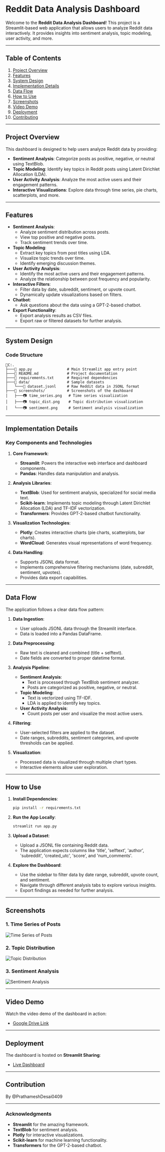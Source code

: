 # **Reddit Data Analysis Dashboard**

Welcome to the **Reddit Data Analysis Dashboard**! This project is a Streamlit-based web application that allows users to analyze Reddit data interactively. It provides insights into sentiment analysis, topic modeling, user activity, and more.

---

## **Table of Contents**

1. [Project Overview](#project-overview)
2. [Features](#features)
3. [System Design](#system-design)
4. [Implementation Details](#implementation-details)
5. [Data Flow](#data-flow)
6. [How to Use](#how-to-use)
7. [Screenshots](#screenshots)
8. [Video Demo](#video-demo)
9. [Deployment](#deployment)
10. [Contributing](#contributing)

---

## **Project Overview**

This dashboard is designed to help users analyze Reddit data by providing:

- **Sentiment Analysis**: Categorize posts as positive, negative, or neutral using TextBlob.
- **Topic Modeling**: Identify key topics in Reddit posts using Latent Dirichlet Allocation (LDA).
- **User Activity Analysis**: Analyze the most active users and their engagement patterns.
- **Interactive Visualizations**: Explore data through time series, pie charts, scatterplots, and more.

---

## **Features**

- **Sentiment Analysis**:
  - Analyze sentiment distribution across posts.
  - View top positive and negative posts.
  - Track sentiment trends over time.
- **Topic Modeling**:
  - Extract key topics from post titles using LDA.
  - Visualize topic trends over time.
  - Identify emerging discussion themes.
- **User Activity Analysis**:
  - Identify the most active users and their engagement patterns.
  - Analyze the relationship between post frequency and popularity.
- **Interactive Filters**:
  - Filter data by date, subreddit, sentiment, or upvote count.
  - Dynamically update visualizations based on filters.
- **Chatbot**:
  - Ask questions about the data using a GPT-2-based chatbot.
- **Export Functionality**:
  - Export analysis results as CSV files.
  - Export raw or filtered datasets for further analysis.

---

## **System Design**

### **Code Structure**

```
📂C:.
├───📜 app.py                # Main Streamlit app entry point
├───📖 README.md             # Project documentation
├───📝 requirements.txt      # Required dependencies
├───📂 data/                 # Sample datasets
│   └───📜 dataset.jsonl     # Raw Reddit data in JSONL format
├───📂 screenshots/          # Screenshots of the dashboard
│   ├───📷 time_series.png   # Time series visualization
│   ├───📷 topic_dist.png    # Topic distribution visualization
│   └───📷 sentiment.png     # Sentiment analysis visualization
```

---

## **Implementation Details**

### **Key Components and Technologies**

1. **Core Framework**:
   - **Streamlit**: Powers the interactive web interface and dashboard components.
   - **Pandas**: Handles data manipulation and analysis.

2. **Analysis Libraries**:
   - **TextBlob**: Used for sentiment analysis, specialized for social media text.
   - **Scikit-learn**: Implements topic modeling through Latent Dirichlet Allocation (LDA) and TF-IDF vectorization.
   - **Transformers**: Provides GPT-2-based chatbot functionality.

3. **Visualization Technologies**:
   - **Plotly**: Creates interactive charts (pie charts, scatterplots, bar charts).
   - **WordCloud**: Generates visual representations of word frequency.

4. **Data Handling**:
   - Supports JSONL data format.
   - Implements comprehensive filtering mechanisms (date, subreddit, sentiment, upvotes).
   - Provides data export capabilities.

---

## **Data Flow**

The application follows a clear data flow pattern:

1. **Data Ingestion**:
   - User uploads JSONL data through the Streamlit interface.
   - Data is loaded into a Pandas DataFrame.

2. **Data Preprocessing**:
   - Raw text is cleaned and combined (title + selftext).
   - Date fields are converted to proper datetime format.

3. **Analysis Pipeline**:
   - **Sentiment Analysis**:
     - Text is processed through TextBlob sentiment analyzer.
     - Posts are categorized as positive, negative, or neutral.
   - **Topic Modeling**:
     - Text is vectorized using TF-IDF.
     - LDA is applied to identify key topics.
   - **User Activity Analysis**:
     - Count posts per user and visualize the most active users.

4. **Filtering**:
   - User-selected filters are applied to the dataset.
   - Date ranges, subreddits, sentiment categories, and upvote thresholds can be applied.

5. **Visualization**:
   - Processed data is visualized through multiple chart types.
   - Interactive elements allow user exploration.

---

## **How to Use**

1. **Install Dependencies**:

   ```bash
   pip install -r requirements.txt
   ```

2. **Run the App Locally**:

   ```bash
   streamlit run app.py
   ```

3. **Upload a Dataset**:
   - Upload a JSONL file containing Reddit data.
   - The application expects columns like 'title', 'selftext', 'author', 'subreddit', 'created_utc', 'score', and 'num_comments'.

4. **Explore the Dashboard**:
   - Use the sidebar to filter data by date range, subreddit, upvote count, and sentiment.
   - Navigate through different analysis tabs to explore various insights.
   - Export findings as needed for further analysis.

---

## **Screenshots**

### **1. Time Series of Posts**

![Time Series of Posts](screenshots/timeseriesofposts.png)

### **2. Topic Distribution**

![Topic Distribution](screenshots/topicdistribution.png)

### **3. Sentiment Analysis**

![Sentiment Analysis](screenshots/sentimentanalysis.png)

---

## **Video Demo**

Watch the video demo of the dashboard in action:

- [Google Drive Link](https://drive.google.com/file/d/your-video-id/view)

---

## **Deployment**

The dashboard is hosted on **Streamlit Sharing**:

- [Live Dashboard]([https://your-dashboard-url.streamlit.app](https://socialanalysis.streamlit.app/))

---

## **Contribution**

By @PrathameshDesai0409

---

### **Acknowledgments**

- **Streamlit** for the amazing framework.
- **TextBlob** for sentiment analysis.
- **Plotly** for interactive visualizations.
- **Scikit-learn** for machine learning functionality.
- **Transformers** for the GPT-2-based chatbot.
